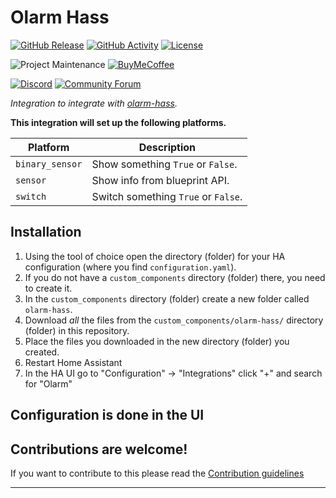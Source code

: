 # Olarm Hass

[![GitHub Release][releases-shield]][releases]
[![GitHub Activity][commits-shield]][commits]
[![License][license-shield]](LICENSE)

![Project Maintenance][maintenance-shield]
[![BuyMeCoffee][buymecoffeebadge]][buymecoffee]

[![Discord][discord-shield]][discord]
[![Community Forum][forum-shield]][forum]

_Integration to integrate with [olarm-hass][olarm-hass]._

**This integration will set up the following platforms.**

Platform | Description
-- | --
`binary_sensor` | Show something `True` or `False`.
`sensor` | Show info from blueprint API.
`switch` | Switch something `True` or `False`.

## Installation

1. Using the tool of choice open the directory (folder) for your HA configuration (where you find `configuration.yaml`).
1. If you do not have a `custom_components` directory (folder) there, you need to create it.
1. In the `custom_components` directory (folder) create a new folder called `olarm-hass`.
1. Download _all_ the files from the `custom_components/olarm-hass/` directory (folder) in this repository.
1. Place the files you downloaded in the new directory (folder) you created.
1. Restart Home Assistant
1. In the HA UI go to "Configuration" -> "Integrations" click "+" and search for "Olarm"

## Configuration is done in the UI

<!---->

## Contributions are welcome!

If you want to contribute to this please read the [Contribution guidelines](CONTRIBUTING.md)

***

[olarm-hass]: https://github.com/zAAmpie/olarm-hass
[buymecoffee]: https://www.buymeacoffee.com/zAAmpie
[buymecoffeebadge]: https://img.shields.io/badge/buy%20me%20a%20coffee-donate-yellow.svg?style=for-the-badge
[commits-shield]: https://img.shields.io/github/commit-activity/y/zAAmpie/olarm-hass.svg?style=for-the-badge
[commits]: https://github.com/zAAmpie/olarm-hass/commits/main
[discord]: https://discord.gg/
[discord-shield]: https://img.shields.io/discord/123.svg?style=for-the-badge
[exampleimg]: example.png
[forum-shield]: https://img.shields.io/badge/community-forum-brightgreen.svg?style=for-the-badge
[forum]: https://community.home-assistant.io/
[license-shield]: https://img.shields.io/github/license/zAAmpie/olarm-hass.svg?style=for-the-badge
[maintenance-shield]: https://img.shields.io/badge/maintainer-zAAmpie-blue.svg?style=for-the-badge
[releases-shield]: https://img.shields.io/github/release/zAAmpie/olarm-hass.svg?style=for-the-badge
[releases]: https://github.com/zAAmpie/olarm-hass/releases
